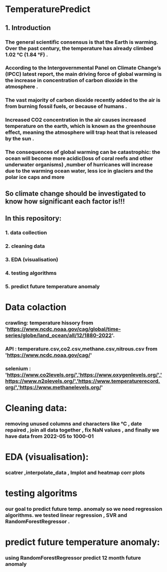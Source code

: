 # TemperaturePredict
## 1. Introduction
### The general scientific consensus is that the Earth is warming. Over the past century, the temperature has already climbed 1.02 °C (1.84 °F) .
### According to the Intergovernmental Panel on Climate Change’s (IPCC) latest report, the main driving force of global warming is the increase in concentration of carbon dioxide in the atmosphere .
### The vast majority of carbon dioxide recently added to the air is from burning fossil fuels, or because of humans .
### Increased CO2 concentration in the air causes increased temperature on the earth, which is known as the greenhouse effect, meaning the atmosphere will trap heat that is released by the sun .
### The consequences of global warming can be catastrophic: the ocean will become more acidic(loss of coral reefs and other underwater organisms) ,number of hurricanes will increase due to the warming ocean water, less ice in glaciers and the polar ice caps and more
## So climate change should be investigated to know how significant each factor is!!!
## In this repository:
### 1. data collection
### 2. cleaning data
### 3. EDA (visualisation)
### 4. testing algorithms
### 5. predict future temperature anomaly

# Data colaction
### crawling: temperature hissory from 'https://www.ncdc.noaa.gov/cag/global/time-series/globe/land_ocean/all/12/1880-2022'.
### API : temperature.csv,co2.csv,methane.csv,nitrous.csv from 'https://www.ncdc.noaa.gov/cag/'
### selenium : 'https://www.co2levels.org/','https://www.oxygenlevels.org/','https://www.n2olevels.org/','https://www.temperaturerecord.org/','https://www.methanelevels.org/'
# Cleaning data:
### removing unused columns and characters like °C , date repaired , join all data together , fix NaN values , and finally we have data from 2022-05 to 1000-01
# EDA (visualisation):
### scatrer ,interpolate_data , lmplot and heatmap corr plots
# testing algoritms
### our goal to predict future temp. anomaly so we need regression algorithms. we tested linear regression , SVR and RandomForestRegressor .
#  predict future temperature anomaly:
### using RandomForestRegressor predict 12 month future anomaly
